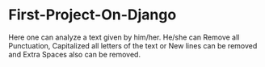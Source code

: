 # First-Project-On-Django
Here one can analyze a text given by him/her. He/she can Remove all Punctuation, Capitalized all letters of the text or New lines can be removed and Extra Spaces also can be removed.
